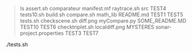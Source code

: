 > ls
assert.sh        comparateur    manifest.mf   raytrace.sh               src     TEST4  tests10.sh
build.sh         compare.sh     math_lib      README.md                 TEST1   TEST5  tests.sh
checkscene.sh    diff.png       myCompare.py  SOME_README.MD            TEST10  TEST6
checktriplet.sh  localdiff.png  MYSTERES      sonar-project.properties  TEST3   TEST7

<!-- and -->
./tests.sh 